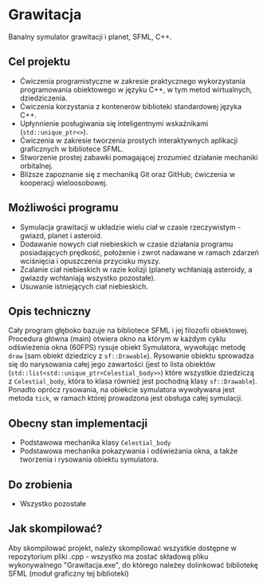 # Grawitacja
Banalny symulator grawitacji i planet, SFML, C++.
## Cel projektu
* Ćwiczenia programistyczne w zakresie praktycznego wykorzystania programowania obiektowego w języku C++, w tym metod wirtualnych, dziedziczenia.
* Ćwiczenia korzystania z kontenerów biblioteki standardowej języka C++.
* Upłynnienie posługiwania się inteligentnymi wskaźnikami (`std::unique_ptr<>`).
* Ćwiczenia w zakresie tworzenia prostych interaktywnych aplikacji graficznych w bibliotece SFML.
* Stworzenie prostej zabawki pomagającej zrozumieć działanie mechaniki orbitalnej.
* Bliższe zapoznanie się z mechaniką Git oraz GitHub; ćwiczenia w kooperacji wieloosobowej.
## Możliwości programu
* Symulacja grawitacji w układzie wielu ciał w czasie rzeczywistym - gwiazd, planet i asteroid.
* Dodawanie nowych ciał niebieskich w czasie działania programu posiadających prędkość, położenie i zwrot nadawane w ramach zdarzeń wciśnięcia i opuszczenia przycisku myszy.
* Zcalanie ciał niebieskich w razie kolizji (planety wchłaniają asteroidy, a gwiazdy wchłaniają wszystko pozostałe).
* Usuwanie istniejących ciał niebieskich.
## Opis techniczny
Cały program głęboko bazuje na bibliotece SFML i jej filozofii obiektowej.
Procedura główna (main) otwiera okno na którym w każdym cyklu odświeżenia okna (60FPS) rysuje obiekt Symulatora, wywołując metodę <code>draw</code> (sam obiekt dziedzicy z <code>sf::Drawable</code>). Rysowanie obiektu sprowadza się do narysowania całej jego zawartości (jest to lista obiektów (<code>std::list<std::unique_ptr<Celestial_body>></code>) które wszystkie dziedziczą z <code>Celestial_body</code>, która to klasa również jest pochodną klasy <code>sf::Drawable</code>). Ponadto oprócz rysowania, na obiekcie symulatora wywoływana jest metoda <code>tick</code>, w ramach której prowadzona jest obsługa całej symulacji.
## Obecny stan implementacji
* Podstawowa mechanika klasy `Celestial_body`
* Podstawowa mechanika pokazywania i odświeżania okna, a także tworzenia i rysowania obiektu symulatora.
## Do zrobienia
* Wszystko pozostałe
## Jak skompilować?
Aby skompilować projekt, należy skompilować wszystkie dostępne w repozytorium pliki .cpp - wszystko ma zostać składową pliku wykonywalnego "Grawitacja.exe", do którego należey dolinkować bibliotekę SFML (moduł graficzny tej biblioteki)
